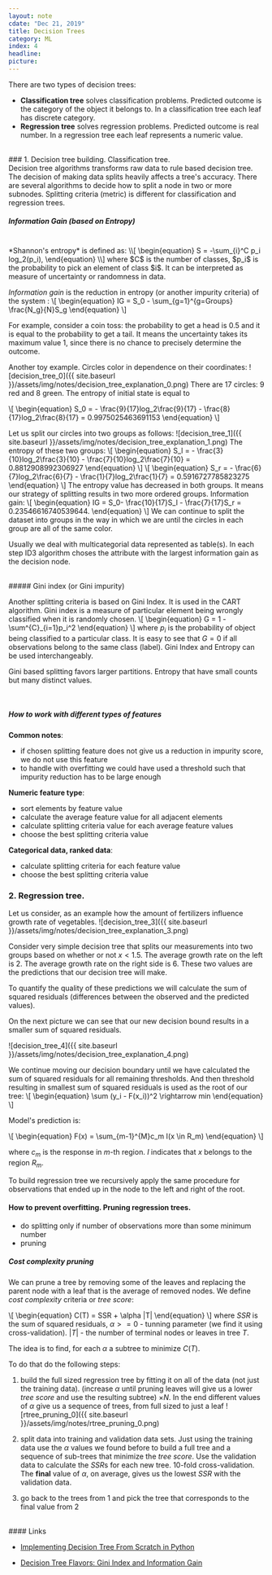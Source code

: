 ```yaml
---
layout: note
cdate: "Dec 21, 2019"
title: Decision Trees
category: ML
index: 4
headline:
picture:
---
```


There are two types of decision trees:

- **Classification tree** solves classification problems. Predicted outcome is the category of the object it belongs to.
  In a classification tree each leaf has discrete category.
- **Regression tree** solves regression problems. Predicted outcome is real number.
  In a regression tree each leaf represents a numeric value. 

<br>
### 1. Decision tree building. Classification tree.
<br>
Decision tree algorithms transforms raw data to rule based decision tree.
The decision of making data splits heavily affects a tree's accuracy. There are several algorithms to decide how to split a node in
two or more subnodes. Splitting criteria (metric) is different for classification and regression trees.

##### Information Gain (based on Entropy)
<br>
*Shannon's entropy* is defined as:
\\[
\begin{equation}
S = -\sum_{i}^C p_i log_2(p_i),
\end{equation}
\\]
where $C$ is the number of classes, $p_i$ is the probability to pick an element of class $i$.
It can be interpreted as measure of uncertainty or randomness in data.


*Information gain* is the reduction in entropy (or another impurity criteria) of the system :
\\[
\begin{equation}
IG = S_0 - \sum_{g=1}^{g=Groups} \frac{N_g}{N}S_g
\end{equation}
\\]

For example, consider a coin toss: the probability to get a head is 0.5 and it is equal to the probability to get a tail.
It means the uncertainty takes its maximum value 1, since there is no chance to precisely determine the outcome.

Another toy example. Circles color in dependence on their coordinates:
![decision_tree_0]({{ site.baseurl }}/assets/img/notes/decision_tree_explanation_0.png)
There are 17 circles: 9 red and 8 green.
The entropy of initial state is equal to

\\[
\begin{equation}
S_0 = - \frac{9}{17}log_2\frac{9}{17} - \frac{8}{17}log_2\frac{8}{17} = 0.9975025463691153
\end{equation}
\\]

Let us split our circles into two groups as follows:
![decision_tree_1]({{ site.baseurl }}/assets/img/notes/decision_tree_explanation_1.png)
The entropy of these two groups:
\\[
\begin{equation}
S_l = - \frac{3}{10}log_2\frac{3}{10} - \frac{7}{10}log_2\frac{7}{10} = 0.8812908992306927
\end{equation}
\\]
\\[
\begin{equation}
S_r = - \frac{6}{7}log_2\frac{6}{7} - \frac{1}{7}log_2\frac{1}{7} = 0.5916727785823275
\end{equation}
\\]
The entropy value has decreased in both groups. It means our strategy of splitting results in
two more ordered groups.
Information gain:
\\[
\begin{equation}
IG = S_0- \frac{10}{17}S_l - \frac{7}{17}S_r = 0.23546616740539644.
\end{equation}
\\]
We can continue to split the dataset into groups in the way in which we are until
the circles in each group are all of the same color.

Usually we deal with multicategorial data represented as table(s). In each step ID3 algorithm
choses the attribute with the largest information gain as the decision node.

<br>
##### Gini index (or Gini impurity)

Another splitting criteria is based on Gini Index. It is used in the CART algorithm.
Gini index is a measure of particular element being wrongly classified when it is randomly chosen.
\\[
\begin{equation}
G = 1 - \sum^{C}_{i=1}p_i^2
\end{equation}
\\]
where $p_i$ is the probability of object being classified to a particular class.
It is easy to see that $G=0$ if all observations belong to the same class (label).
Gini Index and Entropy can be used interchangeably.

Gini based splitting favors larger partitions. Entropy  that have small counts but many distinct values.

<br>

##### How to work with different types of features
__Common notes__:
- if chosen splitting feature does not give us a reduction in impurity score, we do not use
  this feature
- to handle with overfitting we could have used a threshold such that impurity reduction has to be large enough
  
__Numeric feature type__:
- sort elements by feature value
- calculate the average feature value for all adjacent elements
- calculate splitting criteria value for each average feature values
- choose the best splitting criteria value

__Categorical data, ranked data__:
- calculate splitting criteria for each  feature value
- choose the best splitting criteria value

### 2. Regression tree.

Let us consider, as an example how the amount of fertilizers influence growth rate of vegetables.
![decision_tree_3]({{ site.baseurl }}/assets/img/notes/decision_tree_explanation_3.png)

Consider very simple decision tree that splits our measurements into two groups based on
whether or not $x < 1.5$. The average growth rate on the left is $2$. The average growth rate on the right side is $6$.
These two values are the predictions that our decision tree will make.

To quantify the quality of these predictions we will calculate the sum of squared residuals
(differences between the observed and the predicted values).

On the next picture we can see that our new decision bound results in a smaller sum of squared residuals.

![decision_tree_4]({{ site.baseurl }}/assets/img/notes/decision_tree_explanation_4.png)

We continue moving our decision boundary
until we have calculated the sum of squared residuals for all remaining thresholds. And then threshold resulting
in smallest sum of squared residuals is used as the root of our tree:
\\[
\begin{equation}
\sum (y_i - F(x_i))^2 \rightarrow min
\end{equation}
\\]

Model's prediction is:

\\[
\begin{equation}
F(x) = \sum_{m-1}^{M}c_m I(x \in R_m)
\end{equation}
\\]

where $c_m$ is the response in $m$-th region. $I$ indicates that $x$ belongs to the region $R_m$.

To build regression tree we recursively apply the same procedure for observations that ended up in the node to the left and right of the root.


<!-- In other words algorithm decides on the splitting variables and split points. So if we have
 a partition in $M$ regions $R_1, R_2, \dots, R_M$  -->

#### How to prevent overfitting. Pruning regression trees.

- do splitting only if number of observations more than some minimum number
- pruning

##### Cost complexity pruning
We can prune a tree by removing some of the leaves and replacing the parent node with a leaf that is the average of removed nodes.
We define _cost complexity_ criteria or _tree score_:

\\[
\begin{equation}
C(T) = SSR + \alpha |T|
\end{equation}
\\]
where $SSR$ is the sum of squared residuals, $\alpha >= 0$ - tunning parameter (we
find it using cross-validation).
$|T|$ - the number of terminal nodes or leaves in tree $T$.

The idea is to find, for each $\alpha$ a subtree to minimize $C(T)$.

To do that do the following steps:

1. build the full sized regression tree by fitting it on all of the data (not just the training data).
   (increase $\alpha$ until pruning leaves will give us a lower _tree score_ and use the resulting subtree) $\times N$.
   In the end different values of $\alpha$ give us a sequence of trees, from full sized to just a leaf
   ![rtree_pruning_0]({{ site.baseurl }}/assets/img/notes/rtree_pruning_0.png)
   
2. split data into training and validation data sets. Just using the training data use the $\alpha$ values we found before to build a full
   tree and a sequence of sub-trees that minimize the _tree score_. Use the validation data to calculate the $SSR$s for each new tree. 
   10-fold cross-validation. The __final__ value of $\alpha$, on average, gives us the lowest $SSR$ with the validation data.
3. go back to the trees from 1 and pick the tree that corresponds to the final value from 2

<br>
#### Links

- [Implementing Decision Tree From Scratch in Python](https://medium.com/@penggongting/implementing-decision-tree-from-scratch-in-python-c732e7c69aea)

- [Decision Tree Flavors: Gini Index and Information Gain](http://www.learnbymarketing.com/481/decision-tree-flavors-gini-info-gain/)